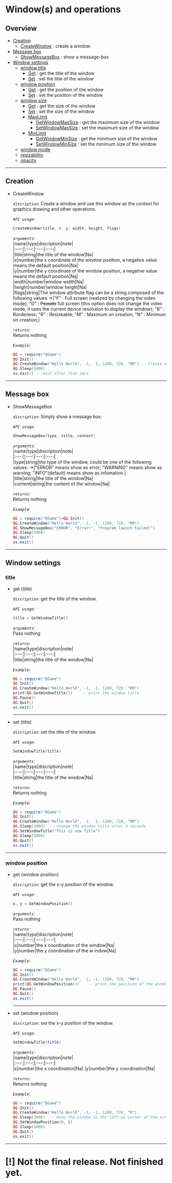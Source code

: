 # Window(s) and operations

## Overview  

* [Creation](#1)  
  * [CreateWindow](#11) : create a window
* [Message box](#2)  
  * [ShowMessageBox](#21) : show a message-box
* [Window settings](#3)  
  * [window title](#31)
    * [Get](#311) : get the title of the window  
    * [Set](#312) : set the title of the window
  * [window position](#32)  
    * [Get](#321) : get the position of the window  
    * [Set](#322) : set the position of the window  
  * [window size](#33)  
    * [Get](#331) : get the size of the window  
    * [Set](#332) : set the size of the window  
    * [MaxLimit](#333)  
      * [GetWindowMaxSize](#3331) : get the maximum size of the window  
      * [SetWindowMaxSize](#3332) : set the maximum size of the window  
    * [MinLimit](#334)  
      * [GetWindowMinSize](#3331) : get the minimum size of the window  
      * [SetWindowMinSize](#3332) : set the minimum size of the window  
  * [window mode](#34)  
  * [resizability](#35)  
  * [opacity](#36)  

---

## <span id="1">Creation</span>  

* <span id="11">CreateWindow</span>  

    _`discription`_: Create a window and use this window as the context for graphics drawing and other operations.  

    _`API usage`_:  

    ```lua
    CreateWindow(title, x, y, width, height, flags)
    ```

    _`arguments`_:  
    |name|type|discription|note|  
    |:---:|:---:|:---:|:---:|  
    |title|string|the title of the window|Na|  
    |x|number|the x coordinate of the window position, a negative value means the default position|Na|  
    |y|number|the y coordinate of the window position, a negative value means the default position|Na|  
    |width|number|window width|Na|  
    |height|number|window height|Na|  
    |flags|string|The window attribute flag can be a string composed of the following values ->|"F" : Full screen (realized by changing the video mode); "D" : ~~Pseudo~~ full screen (this option does not change the video mode, it uses the current device resolution to display the window); "B" : Borderless; "R" : Resizeable; "M" : Maximum on creation; "N" : Minimum on creation;|  

    _`returns`_:  
    Returns nothing

    _`Example`_:  

    ```lua
    QG = require("QGame")
    QG.Init()
    QG.CreateWindow("Hello World", -1, -1, 1280, 720, "RM") -- Create a window titled Hello World, maximize it and adjust its size, and display it in the default position. When using the "maximize" property to set the window, the set width and height will be ignored.
    QG.Sleep(5000)
    os.exit() -- exit after five secs
    ```

---

## <span id="2">Message box</span>  

* <span id="21">ShowMessageBox</span>  

    _`discription`_: Simply show a message box.  

    _`API usage`_:  

    ```lua
    ShowMessageBox(type, title, content)
    ```

    _`arguments`_:  
    |name|type|discription|note|  
    |:---:|:---:|:---:|:---:|  
    |type|string|the type of the window, could be one of the following values: ->|"ERROR" means show as error; "WARNING" means show as warning; "INFO"(default) means show as infomation.|  
    |title|string|the title of the window|Na|  
    |content|string|the content of the window|Na|  


    _`returns`_:  
    Returns nothing

    _`Example`_:  

    ```lua
    QG = require("QGame")=QG.Init()
    QG.CreateWindow("Hello World", -1, -1, 1280, 720, "RM")
    QG.ShowMessageBox("ERROR", "Error!", "Program launch failed!")
    QG.Sleep(5000)
    QG.Quit()
    os.exit()
    ```

---

## <span id="3">Window settings</span>  

### <span id="31">title</span>    
  
* <span id="311">get (title)</span>  

    _`discription`_:  get the title of the window.

    _`API usage`_:  

    ```lua
    title = GetWindowTitle()
    ```

    _`arguments`_:  
    Pass nothing

    _`returns`_:  
    |name|type|discription|note|  
    |:---:|:---:|:---:|:---:|  
    |title|string|the title of the window|Na|  

    _`Example`_:  

    ```lua
    QG = require("QGame")
    QG.Init()
    QG.CreateWindow("Hello World", -1, -1, 1280, 720, "RM")
    print(QG.GetWindowTitle())    -- print the window title
    QG.Pause()
    QG.Quit()
    os.exit()
    ```

    ---

* <span id="312">set (title)</span>  

    _`discription`_:  set the title of the window.

    _`API usage`_:  

    ```lua
    SetWindowTitle(title)
    ```

    _`arguments`_:  
    |name|type|discription|note|  
    |:---:|:---:|:---:|:---:|  
    |title|string|the title of the window|Na|  

    _`returns`_:  
    Returns nothing

    _`Example`_:  

    ```lua
    QG = require("QGame")
    QG.Init()
    QG.CreateWindow("Hello World", -1, -1, 1280, 720, "RM")
    QG.Sleep(3000)  -- change the window title after 3 seconds
    QG.SetWindowTitle("This is new Title")
    QG.Sleep(5000)
    QG.Quit()
    os.exit()
    ```

---

### <span id="32">window position</span>    
  
* <span id="321">get (window position)</span>  

    _`discription`_:  get the x-y position of the window.  

    _`API usage`_:  

    ```lua
    x, y = GetWindowPosition()
    ```

    _`arguments`_:  
    Pass nothing

    _`returns`_:  
    |name|type|discription|note|  
    |:---:|:---:|:---:|:---:|  
    |x|number|the x coordination of the window|Na|  
    |y|number|the y coordination of the w indow|Na|  

    _`Example`_:  

    ```lua
    QG = require("QGame")
    QG.Init()
    QG.CreateWindow("Hello World", -1, -1, 1280, 720, "RM")
    print(QG.GetWindowPosition())    -- print the position of the window
    QG.Pause()
    QG.Quit()
    os.exit()
    ```

    ---

* <span id="322">set (window position)</span>  

    _`discription`_:  set the x-y position of the window.  

    _`API usage`_:  

    ```lua
    SetWindowTitle(title)
    ```

    _`arguments`_:  
    |name|type|discription|note|  
    |:---:|:---:|:---:|:---:|  
    |x|number|the x coordination|Na|
    |y|number|the y coordination|Na|  

    _`returns`_:  
    Returns nothing

    _`Example`_:  

    ```lua
    QG = require("QGame")
    QG.Init()
    QG.CreateWindow("Hello World", -1, -1, 1280, 720, "R")
    QG.Sleep(3000)  -- move the window to the left-up corner of the screen after 3 seconds.
    QG.SetWindowPosition(0, 0)
    QG.Sleep(5000)
    QG.Quit()
    os.exit()
    ```

---

# [!] Not the final release. Not finished yet. 